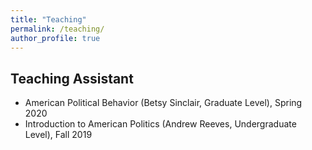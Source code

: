 ```yaml
---
title: "Teaching"
permalink: /teaching/
author_profile: true
---
```


## Teaching Assistant
- American Political Behavior (Betsy Sinclair, Graduate Level), Spring 2020
- Introduction to American Politics (Andrew Reeves, Undergraduate Level), Fall 2019